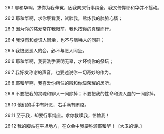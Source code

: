 <a id="1"></a>26:1  耶和华啊，求你为我伸冤，因我向来行事纯全，我又倚靠耶和华并不摇动。  

<a id="2"></a>26:2  耶和华啊，求你察看我，试验我，熬炼我的肺腑心肠；  

<a id="3"></a>26:3  因为你的慈爱常在我眼前，我也按你的真理而行。  

<a id="4"></a>26:4  我没有和虚谎人同坐，也不与瞒哄人的同群；  

<a id="5"></a>26:5  我恨恶恶人的会，必不与恶人同坐。  

<a id="6"></a>26:6  耶和华啊，我要洗手表明无辜，才环绕你的祭坛；  

<a id="7"></a>26:7  我好发称谢的声音，也要述说你一切奇妙的作为。  

<a id="8"></a>26:8  耶和华啊，我喜爱你所住的殿和你显荣耀的居所。  

<a id="9"></a>26:9  不要把我的灵魂和罪人一同除掉；不要把我的性命和流人血的一同除掉。  

<a id="10"></a>26:10  他们的手中有奸恶，右手满有贿赂。  

<a id="11"></a>26:11  至于我，却要行事纯全。求你救赎我，怜恤我！  

<a id="12"></a>26:12  我的脚站在平坦地方，在众会中我要称颂耶和华！〔大卫的诗。〕  
